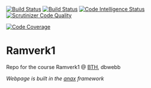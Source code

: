 [![Build Status](https://travis-ci.org/mabn17/ramverk1-v2.svg?branch=master)](https://travis-ci.org/mabn17/ramverk1-v2) [![Build Status](https://scrutinizer-ci.com/g/mabn17/ramverk1-v2/badges/build.png?b=master)](https://scrutinizer-ci.com/g/mabn17/ramverk1-v2/build-status/master) [![Code Intelligence Status](https://scrutinizer-ci.com/g/mabn17/ramverk1-v2/badges/code-intelligence.svg?b=master)](https://scrutinizer-ci.com/code-intelligence) [![Scrutinizer Code Quality](https://scrutinizer-ci.com/g/mabn17/ramverk1-v2/badges/quality-score.png?b=master)](https://scrutinizer-ci.com/g/mabn17/ramverk1-v2/?branch=master)

[![Code Coverage](https://scrutinizer-ci.com/g/mabn17/ramverk1-v2/badges/coverage.png?b=master)](https://scrutinizer-ci.com/g/mabn17/ramverk1-v2/?branch=master)

# Ramverk1

Repo for the course Ramverk1 @ [BTH](https://www.bth.se/eng/), dbwebb

*Webpage is built in the [anax](https://github.com/canax) framework*
